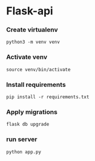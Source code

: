 # Flask-api

### Create virtualenv
```python3 -m venv venv```

### Activate venv
```source venv/bin/activate```

### Install requirements
```pip install -r requirements.txt```

### Apply migrations
```flask db upgrade```

### run server
```python app.py```
